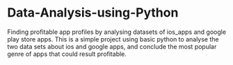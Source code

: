 # Data-Analysis-using-Python
Finding profitable app profiles by analysing datasets of ios_apps and google play store apps.
This is a simple project using basic python to analyse the two data sets about ios and google apps, and conclude the most popular genre of apps that could result profitable.
